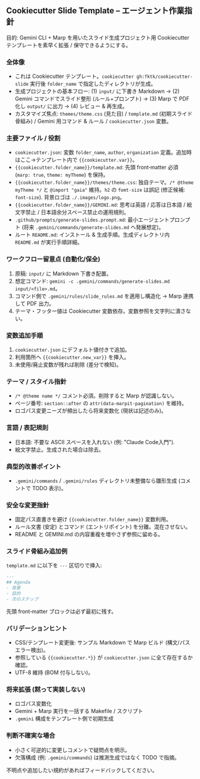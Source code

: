 ## Cookiecutter Slide Template – エージェント作業指針

目的: Gemini CLI + Marp を用いたスライド生成プロジェクト用 Cookiecutter テンプレートを素早く拡張 / 保守できるようにする。

### 全体像
- これは Cookiecutter テンプレート。`cookiecutter gh:fktk/cookiecutter-slide` 実行後 `folder_name` で指定したディレクトリが生成。
- 生成プロジェクトの基本フロー: (1) `input/` に下書き Markdown → (2) Gemini コマンドでスライド整形 (ルール+プロンプト) → (3) Marp で PDF 化し `output/` に出力 → (4) レビュー & 再生成。
- カスタマイズ焦点: `themes/theme.css` (見た目) / `template.md` (初期スライド骨組み) / Gemini 用コマンド & ルール / `cookiecutter.json` 変数。

### 主要ファイル / 役割
- `cookiecutter.json`: 変数 `folder_name`, `author`, `organization` 定義。追加時はここ→テンプレート内で `{{cookiecutter.var}}`。
- `{{cookiecutter.folder_name}}/template.md`: 先頭 front‑matter 必須 (`marp: true`, `theme: myTheme`) を保持。
- `{{cookiecutter.folder_name}}/themes/theme.css`: 独自テーマ。`/* @theme myTheme */` と `@import "gaia"` 維持。`h2` の `fomt-size` は誤記 (修正候補: `font-size`). 背景ロゴは `./.images/logo.png`。
- `{{cookiecutter.folder_name}}/GEMINI.md`: 思考は英語 / 応答は日本語 / 絵文字禁止 / 日本語余分スペース禁止の運用規則。
- `.github/prompts/generate-slides.prompt.md`: 最小エージェントプロンプト (将来 `.gemini/commands/generate-slides.md` へ発展想定)。
- ルート `README.md`: インストール & 生成手順。生成ディレクトリ内 `README.md` が実行手順詳細。

### ワークフロー留意点 (自動化/保全)
1. 原稿: `input/` に Markdown 下書き配置。
2. 想定コマンド: `gemini -c .gemini/commands/generate-slides.md input/<file>.md`。
3. コマンド側で `.gemini/rules/slide_rules.md` を適用し構造化 → Marp 連携して PDF 出力。
4. テーマ・フッター値は Cookiecutter 変数依存。変数参照を文字列に潰さない。

### 変数追加手順
1. `cookiecutter.json` にデフォルト値付きで追加。
2. 利用箇所へ `{{cookiecutter.new_var}}` を挿入。
3. 未使用/廃止変数が残れば削除 (差分で検知)。

### テーマ / スタイル指針
- `/* @theme name */` コメント必須。削除すると Marp が認識しない。
- ページ番号: `section::after` の `attr(data-marpit-pagination)` を維持。
- ロゴパス変更ニーズが頻出したら将来変数化 (現状は記述のみ)。

### 言語 / 表記規則
- 日本語: 不要な ASCII スペースを入れない (例: "Claude Code入門").
- 絵文字禁止。生成された場合は除去。

### 典型的改善ポイント
- `.gemini/commands` / `.gemini/rules` ディレクトリ未整備なら雛形生成 (コメントで TODO 表示)。

### 安全な変更指針
- 固定パス直書きを避け `{{cookiecutter.folder_name}}` 変数利用。
- ルール文書 (安定) とコマンド (エントリポイント) を分離。混在させない。
- README と GEMINI.md の内容重複を増やさず参照に留める。

### スライド骨組み追加例
`template.md` に以下を `---` 区切りで挿入:
```markdown
---
## Agenda
- 背景
- 目的
- 次のステップ
```
先頭 front‑matter ブロックは必ず最初に残す。

### バリデーションヒント
- CSS/テンプレート変更後: サンプル Markdown で Marp ビルド (構文/パスエラー検出)。
- 参照している `{{cookiecutter.*}}` が `cookiecutter.json` に全て存在するか確認。
- UTF-8 維持 (BOM 付与しない)。

### 将来拡張 (黙って実装しない)
- ロゴパス変数化
- Gemini + Marp 実行を一括する Makefile / スクリプト
- `.gemini` 構成をテンプレート側で初期生成

### 判断不確実な場合
- 小さく可逆的に変更しコメントで疑問点を明示。
- 欠落構成 (例: `.gemini/commands`) は推測生成ではなく TODO で指摘。

不明点や追加したい規約があればフィードバックしてください。
